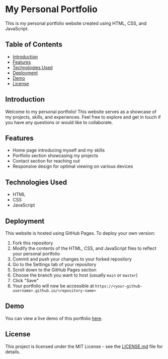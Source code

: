 # My Personal Portfolio

This is my personal portfolio website created using HTML, CSS, and JavaScript.

## Table of Contents

- [Introduction](#introduction)
- [Features](#features)
- [Technologies Used](#technologies-used)
- [Deployment](#deployment)
- [Demo](#demo)
- [License](#license)

## Introduction

Welcome to my personal portfolio! This website serves as a showcase of my projects, skills, and experiences. Feel free to explore and get in touch if you have any questions or would like to collaborate.

## Features

- Home page introducing myself and my skills
- Portfolio section showcasing my projects
- Contact section for reaching out
- Responsive design for optimal viewing on various devices

## Technologies Used

- HTML
- CSS
- JavaScript

## Deployment

This website is hosted using GitHub Pages. To deploy your own version:

1. Fork this repository
2. Modify the contents of the HTML, CSS, and JavaScript files to reflect your personal portfolio
3. Commit and push your changes to your forked repository
4. Go to the Settings tab of your repository
5. Scroll down to the GitHub Pages section
6. Choose the branch you want to host (usually `main` or `master`)
7. Click "Save"
8. Your portfolio will now be accessible at `https://<your-github-username>.github.io/<repository-name>`

## Demo

You can view a live demo of this portfolio [here](https://nikcy10.github.io/PORTFOLIO).

## License

This project is licensed under the MIT License - see the [LICENSE.md](LICENSE.md) file for details.
